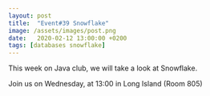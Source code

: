 ```yaml
---
layout: post
title:  "Event#39 Snowflake"
image: /assets/images/post.png
date:   2020-02-12 13:00:00 +0200
tags: [databases snowflake]
---
```


This week on Java club, we will take a look at Snowflake.

Join us on Wednesday, at 13:00 in Long Island (Room 805)
